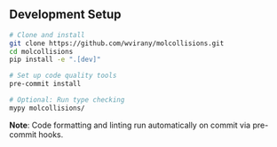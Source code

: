 ## Development Setup

```bash
# Clone and install
git clone https://github.com/wvirany/molcollisions.git
cd molcollisions
pip install -e ".[dev]"

# Set up code quality tools
pre-commit install

# Optional: Run type checking
mypy molcollisions/
```

**Note**: Code formatting and linting run automatically on commit via pre-commit hooks.
